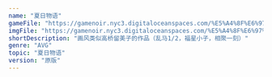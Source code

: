 ```yaml
---
name: "夏日物语"
gameFile: "https://gamenoir.nyc3.digitaloceanspaces.com/%E5%A4%8F%E6%97%A5%E7%89%A9%E8%AF%AD/summer.zip"
imgFile: "https://gamenoir.nyc3.digitaloceanspaces.com/%E5%A4%8F%E6%97%A5%E7%89%A9%E8%AF%AD/original.webp"
shortDescription: "画风类似高桥留美子的作品（乱马1/2，福星小子，相聚一刻）"
genre: "AVG"
topic: "夏日物语"
version: "原版"
---
```

